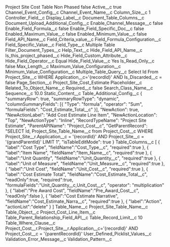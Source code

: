 <?xml version="1.0" encoding="UTF-8"?>
<CustomMetadata xmlns="http://soap.sforce.com/2006/04/metadata" xmlns:xsi="http://www.w3.org/2001/XMLSchema-instance" xmlns:xsd="http://www.w3.org/2001/XMLSchema">
    <label>Project Site Cost Table Non Phased</label>
    <protected>false</protected>
    <values>
        <field>Active__c</field>
        <value xsi:type="xsd:boolean">true</value>
    </values>
    <values>
        <field>Channel_Event_Config__c</field>
        <value xsi:nil="true"/>
    </values>
    <values>
        <field>Channel_Event_Name__c</field>
        <value xsi:nil="true"/>
    </values>
    <values>
        <field>Column_Size__c</field>
        <value xsi:type="xsd:string">1</value>
    </values>
    <values>
        <field>Controller_Field__c</field>
        <value xsi:nil="true"/>
    </values>
    <values>
        <field>Display_Label__c</field>
        <value xsi:nil="true"/>
    </values>
    <values>
        <field>Document_Table_Columns__c</field>
        <value xsi:nil="true"/>
    </values>
    <values>
        <field>Document_Upload_Additional_Config__c</field>
        <value xsi:nil="true"/>
    </values>
    <values>
        <field>Enable_Channel_Message__c</field>
        <value xsi:type="xsd:boolean">false</value>
    </values>
    <values>
        <field>Enable_Field_Formula__c</field>
        <value xsi:type="xsd:boolean">false</value>
    </values>
    <values>
        <field>Enable_Field_Specific_Doc__c</field>
        <value xsi:type="xsd:boolean">false</value>
    </values>
    <values>
        <field>Enabled_Maximum_Value__c</field>
        <value xsi:type="xsd:boolean">false</value>
    </values>
    <values>
        <field>Enabled_Minimum_Value__c</field>
        <value xsi:type="xsd:boolean">false</value>
    </values>
    <values>
        <field>Field_API_Name__c</field>
        <value xsi:nil="true"/>
    </values>
    <values>
        <field>Field_Criteria_value__c</field>
        <value xsi:nil="true"/>
    </values>
    <values>
        <field>Field_Formula_Configuration__c</field>
        <value xsi:nil="true"/>
    </values>
    <values>
        <field>Field_Specific_Value__c</field>
        <value xsi:nil="true"/>
    </values>
    <values>
        <field>Field_Type__c</field>
        <value xsi:type="xsd:string">Multiple Table</value>
    </values>
    <values>
        <field>Filter_Document_Types__c</field>
        <value xsi:nil="true"/>
    </values>
    <values>
        <field>Help_Text__c</field>
        <value xsi:nil="true"/>
    </values>
    <values>
        <field>Hide_Field_API_Name__c</field>
        <value xsi:type="xsd:string">Is_this_project_phased__c</value>
    </values>
    <values>
        <field>Hide_Field_Custom_Attribute__c</field>
        <value xsi:nil="true"/>
    </values>
    <values>
        <field>Hide_Field_Operator__c</field>
        <value xsi:type="xsd:string">Equal</value>
    </values>
    <values>
        <field>Hide_Field_Value__c</field>
        <value xsi:type="xsd:string">Yes</value>
    </values>
    <values>
        <field>Is_Read_Only__c</field>
        <value xsi:type="xsd:boolean">false</value>
    </values>
    <values>
        <field>Max_Length__c</field>
        <value xsi:nil="true"/>
    </values>
    <values>
        <field>Maximum_Value_Configuration__c</field>
        <value xsi:nil="true"/>
    </values>
    <values>
        <field>Minimum_Value_Configuration__c</field>
        <value xsi:nil="true"/>
    </values>
    <values>
        <field>Multiple_Table_Query__c</field>
        <value xsi:type="xsd:string">Select Id  From Project_Site__c WHERE Application__c=&apos;{recordId}&apos; AND Is_Discarded__c = false</value>
    </values>
    <values>
        <field>Page_Section__c</field>
        <value xsi:type="xsd:string">Project_Site_Cost_Estimate</value>
    </values>
    <values>
        <field>Placeholder__c</field>
        <value xsi:nil="true"/>
    </values>
    <values>
        <field>Related_To_Object_Name__c</field>
        <value xsi:nil="true"/>
    </values>
    <values>
        <field>Required__c</field>
        <value xsi:type="xsd:boolean">false</value>
    </values>
    <values>
        <field>Search_Class_Name__c</field>
        <value xsi:nil="true"/>
    </values>
    <values>
        <field>Sequence__c</field>
        <value xsi:type="xsd:double">10.0</value>
    </values>
    <values>
        <field>Static_Content__c</field>
        <value xsi:nil="true"/>
    </values>
    <values>
        <field>Table_Additional_Config__c</field>
        <value xsi:type="xsd:string">{
	&quot;summaryRow&quot;: true,
	&quot;summaryRowType&quot;: &quot;dynamic&quot;,
	&quot;columnSummaryFields&quot;: [{
		&quot;Type&quot;: &quot;formula&quot;,
		&quot;operator&quot;: &quot;Sum&quot;,
		&quot;formulaFields&quot;: &quot;Cost_Estimate_Total__c&quot;
	}],
	&quot;NewAction&quot;: true,
	&quot;NewActionLabel&quot;: &quot;Add Cost Estimate Line Item&quot;,
	&quot;NewActionLocation&quot;: &quot;Top&quot;,
	&quot;NewActionType&quot;: &quot;Inline&quot;,
	&quot;RecordTypeName&quot;: &quot;Project Site Estimate&quot;,
	&quot;ParentAPIName&quot;: &quot;Project_Cost__c&quot;,
	&quot;GetParentRecord&quot;: &quot;SELECT Id, Project_Site_Table_Name__c from Project_Cost__c WHERE Project_Site__r.Application__c = &apos;{recordId}&apos; AND Project_Site__c = &apos;{grandParentId}&apos; LIMIT 1&quot;,
	&quot;isTableEditMode&quot;: true
}</value>
    </values>
    <values>
        <field>Table_Columns__c</field>
        <value xsi:type="xsd:string">[
{
&quot;label&quot;:&quot;Cost Type&quot;,
&quot;fieldName&quot;:&quot;Cost_Type__c&quot;,
&quot;required&quot;:true
},
{
&quot;label&quot;:&quot;Item Name&quot;,
&quot;fieldName&quot;:&quot;Item_Name__c&quot;,
&quot;required&quot;:true
},
{
&quot;label&quot;:&quot;Unit Quantity&quot;,
&quot;fieldName&quot;:&quot;Unit_Quantity__c&quot;,
&quot;required&quot;:true
},
{
&quot;label&quot;:&quot;Unit of Measure&quot;,
&quot;fieldName&quot;:&quot;Unit_Measure__c&quot;,
&quot;required&quot;:true
},
{
&quot;label&quot;:&quot;Unit Cost&quot;,
&quot;fieldName&quot;:&quot;Unit_Cost__c&quot;,
&quot;required&quot;:true
},
{
&quot;label&quot;:&quot;Cost Estimate Total&quot;,
&quot;fieldName&quot;:&quot;Cost_Estimate_Total__c&quot;,
&quot;readOnly&quot;:true,
&quot;required&quot;:true,
&quot;formulaFields&quot;:&quot;Unit_Quantity__c,Unit_Cost__c&quot;,
&quot;operator&quot;: &quot;multiplication&quot;
},
{
&quot;label&quot;:&quot;Pre Award Cost&quot;,
&quot;fieldName&quot;:&quot;Pre_Award_Cost__c&quot;,
&quot;readOnly&quot;:false
},
{
&quot;label&quot;:&quot;Cost Estimate Narrative&quot;,
&quot;fieldName&quot;:&quot;Cost_Estimate_Narra__c&quot;,
&quot;required&quot;:true
},
{
&quot;label&quot;:&quot;Action&quot;,
&quot;actionList&quot;:&quot;delete&quot;
}
]</value>
    </values>
    <values>
        <field>Table_Name__c</field>
        <value xsi:type="xsd:string">Project_Site_Table_Name__c</value>
    </values>
    <values>
        <field>Table_Object__c</field>
        <value xsi:type="xsd:string">Project_Cost_Line_Item__c</value>
    </values>
    <values>
        <field>Table_Parent_Relationship_Field_API__c</field>
        <value xsi:nil="true"/>
    </values>
    <values>
        <field>Table_Record_Limit__c</field>
        <value xsi:type="xsd:string">10</value>
    </values>
    <values>
        <field>Table_Where_Clause__c</field>
        <value xsi:type="xsd:string">Project_Cost__r.Project_Site__r.Application__c=&apos;{recordId}&apos; AND Project_Cost__c = &apos;{parentRecordId}&apos;</value>
    </values>
    <values>
        <field>User_Defined_Picklist_Values__c</field>
        <value xsi:nil="true"/>
    </values>
    <values>
        <field>Validation_Error_Message__c</field>
        <value xsi:nil="true"/>
    </values>
    <values>
        <field>Validation_Pattern__c</field>
        <value xsi:nil="true"/>
    </values>
</CustomMetadata>
